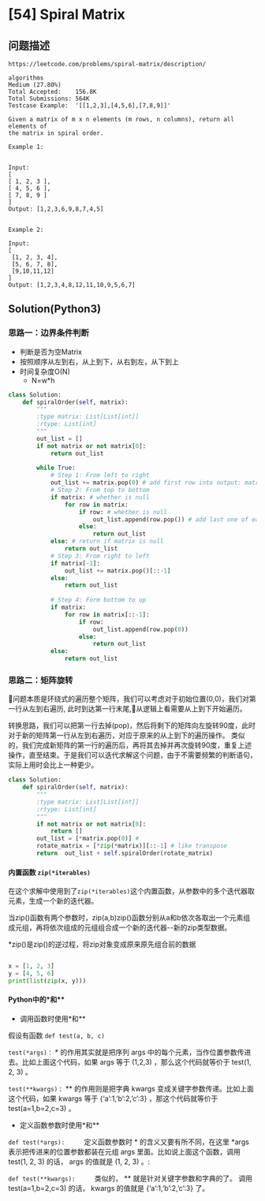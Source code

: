 
# [54] Spiral Matrix
## 问题描述

```
https://leetcode.com/problems/spiral-matrix/description/

algorithms
Medium (27.80%)
Total Accepted:    156.8K
Total Submissions: 564K
Testcase Example:  '[[1,2,3],[4,5,6],[7,8,9]]'

Given a matrix of m x n elements (m rows, n columns), return all elements of
the matrix in spiral order.

Example 1:


Input:
[
⁠[ 1, 2, 3 ],
⁠[ 4, 5, 6 ],
⁠[ 7, 8, 9 ]
]
Output: [1,2,3,6,9,8,7,4,5]


Example 2:

Input:
[
⁠ [1, 2, 3, 4],
⁠ [5, 6, 7, 8],
⁠ [9,10,11,12]
]
Output: [1,2,3,4,8,12,11,10,9,5,6,7]
```

## Solution(Python3)
### 思路一：边界条件判断
- 判断是否为空Matrix
- 按照顺序从左到右，从上到下，从右到左，从下到上
- 时间复杂度O(N)
    - N=w*h

```python
class Solution:
    def spiralOrder(self, matrix):
        """
        :type matrix: List[List[int]]
        :rtype: List[int]
        """
        out_list = []
        if not matrix or not matrix[0]:
            return out_list
        
        while True:
            # Step 1: From left to right
            out_list += matrix.pop(0) # add first row into output: matrix[0]
            # Step 2: From top to bottom
            if matrix: # whether is null
                for row in matrix:
                    if row: # whether is null
                        out_list.append(row.pop()) # add last one of each row when from top to bottom
                    else:
                        return out_list                
            else: # return if matrix is null
                return out_list
            # Step 3: From right to left
            if matrix[-1]:
                out_list += matrix.pop()[::-1]
            else:
                return out_list
            
            # Step 4: Form bottom to up
            if matrix:
                for row in matrix[::-1]:
                    if row:
                        out_list.append(row.pop(0))
                    else:
                        return out_list
            else:
                return out_list
```

### 思路二：矩阵旋转

问题本质是环绕式的遍历整个矩阵，我们可以考虑对于初始位置(0,0)，我们对第一行从左到右遍历,
此时到达第一行末尾,从逻辑上看需要从上到下开始遍历。

转换思路，我们可以把第一行去掉(pop)，然后将剩下的矩阵向左旋转90度，此时对于新的矩阵第一行从左到右遍历，对应于原来的从上到下的遍历操作。
类似的，我们完成新矩阵的第一行的遍历后，再将其去掉并再次旋转90度，重复上述操作，直至结束。于是我们可以迭代求解这个问题，由于不需要频繁的判断语句，实际上用时会比上一种更少。

```python
class Solution:
    def spiralOrder(self, matrix):
        """
        :type matrix: List[List[int]]
        :rtype: List[int]
        """
        if not matrix or not matrix[0]:
            return []
        out_list = [*matrix.pop(0)] #
        rotate_matrix = [*zip(*matrix)][::-1] # like transpose
        return  out_list + self.spiralOrder(rotate_matrix)
```
#### 内置函数 `zip(*iterables)`
在这个求解中使用到了`zip(*iterables)`这个内置函数，从参数中的多个迭代器取元素，生成一个新的迭代器。

当zip()函数有两个参数时，zip(a,b)zip()函数分别从a和b依次各取出一个元素组成元组，再将依次组成的元组组合成一个新的迭代器--新的zip类型数据。

*zip()是zip()的逆过程，将zip对象变成原来原先组合前的数据
```python

x = [1, 2, 3]
y = [4, 5, 6]
print(list(zip(x, y)))
```

#### Python中的*和**
- 调用函数时使用*和** 

假设有函数 
`def test(a, b, c)`

`test(*args)：` * 的作用其实就是把序列 args 中的每个元素，当作位置参数传进去。比如上面这个代码，如果 args 等于 (1,2,3) ，那么这个代码就等价于 test(1, 2, 3) 。

`test(**kwargs)：` ** 的作用则是把字典 kwargs 变成关键字参数传递。比如上面这个代码，如果 kwargs 等于 {‘a’:1,’b’:2,’c’:3} ，那这个代码就等价于 test(a=1,b=2,c=3) 。

- 定义函数参数时使用*和**

`def test(*args): `
　　定义函数参数时 * 的含义又要有所不同，在这里 *args 表示把传进来的位置参数都装在元组 args 里面。比如说上面这个函数，调用 test(1, 2, 3) 的话， args 的值就是 (1, 2, 3) 。:

`def test(**kwargs): `
　　类似的， ** 就是针对关键字参数和字典的了。 调用 test(a=1,b=2,c=3) 的话， kwargs 的值就是 {‘a’:1,’b’:2,’c’:3} 了。